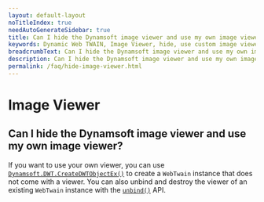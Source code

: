 ```yaml
---
layout: default-layout
noTitleIndex: true
needAutoGenerateSidebar: true
title: Can I hide the Dynamsoft image viewer and use my own image viewer?
keywords: Dynamic Web TWAIN, Image Viewer, hide, use custom image viewer
breadcrumbText: Can I hide the Dynamsoft image viewer and use my own image viewer?
description: Can I hide the Dynamsoft image viewer and use my own image viewer?
permalink: /faq/hide-image-viewer.html
---
```


# Image Viewer

## Can I hide the Dynamsoft image viewer and use my own image viewer?

If you want to use your own viewer, you can use [`Dynamsoft.DWT.CreateDWTObjectEx()`]({{site.extended-usage}}advanced-initialization.html#creating-headless-webtwain-instances) to create a `WebTwain` instance that does not come with a viewer. You can also unbind and destroy the viewer of an existing `WebTwain` instance with the [`unbind()`]({{site.api}}WebTwain_Viewer.html#unbind) API.